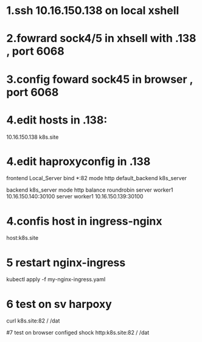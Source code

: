 # 1.ssh 10.16.150.138 on local xshell

# 2.fowrard sock4/5 in xhsell with .138 , port 6068

# 3.config foward sock45 in browser , port 6068

# 4.edit hosts in .138:

10.16.150.138 k8s.site

# 4.edit haproxyconfig in .138

frontend Local_Server
bind \*:82
mode http
default_backend k8s_server

backend k8s_server
mode http
balance roundrobin
server worker1 10.16.150.140:30100
server worker1 10.16.150.139:30100

# 4.confis host in ingress-nginx

host:k8s.site

# 5 restart nginx-ingress

kubectl apply -f my-nginx-ingress.yaml

# 6 test on sv harpoxy

curl k8s.site:82 / /dat

#7 test on browser configed shock
http:k8s.site:82 / /dat
